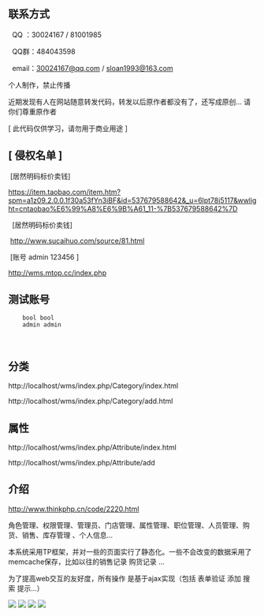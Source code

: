 
## 联系方式

   QQ ：30024167 / 81001985
   
   QQ群：484043598
   
   email：30024167@qq.com  /  sloan1993@163.com


个人制作，禁止传播

近期发现有人在网站随意转发代码，转发以后原作者都没有了，还写成原创...
请你们尊重原作者

[ 此代码仅供学习，请勿用于商业用途 ]

## [ 侵权名单 ]
   
    [居然明码标价卖钱]
    
   https://item.taobao.com/item.htm?spm=a1z09.2.0.0.1f30a53fYn3iBF&id=537679588642&_u=6lpt78j5117&wwlight=cntaobao%E6%99%A8%E6%9B%A61_11-%7B537679588642%7D
 
   
   [居然明码标价卖钱]
   
  http://www.sucaihuo.com/source/81.html
  
  [账号 admin 123456 ]
  
  http://wms.mtop.cc/index.php


## 测试账号 
        bool bool
        admin admin
        
        
## 分类

  http://localhost/wms/index.php/Category/index.html

  http://localhost/wms/index.php/Category/add.html
  
## 属性 
  http://localhost/wms/index.php/Attribute/index.html

  http://localhost/wms/index.php/Attribute/add  
  

## 介绍

http://www.thinkphp.cn/code/2220.html

角色管理、权限管理、管理员、门店管理、属性管理、职位管理、人员管理、购货、销售、库存管理 、个人信息... 


本系统采用TP框架，并对一些的页面实行了静态化。一些不会改变的数据采用了memcache保存，比如以往的销售记录 购货记录 ...


为了提高web交互的友好度，所有操作 是基于ajax实现（包括 表单验证 添加 搜索 提示...）



<img src="http://www.thinkphp.cn/Uploads/editor/2016-08-07/57a695e0db90c.png">


<img src="http://www.thinkphp.cn//Uploads/editor/2016-08-07/57a696f29a96f.png">


<img src="http://www.thinkphp.cn//Uploads/editor/2016-08-07/57a696f507742.png">

<img src="http://www.thinkphp.cn//Uploads/editor/2016-08-07/57a696f859105.png">
